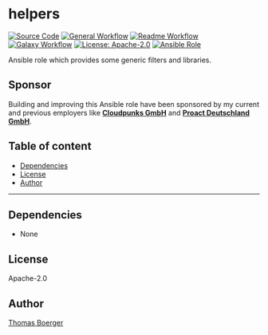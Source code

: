 # helpers

[![Source Code](https://img.shields.io/badge/github-source%20code-blue?logo=github&logoColor=white)](https://github.com/rolehippie/helpers) [![General Workflow](https://github.com/rolehippie/helpers/actions/workflows/general.yml/badge.svg)](https://github.com/rolehippie/helpers/actions/workflows/general.yml) [![Readme Workflow](https://github.com/rolehippie/helpers/actions/workflows/readme.yml/badge.svg)](https://github.com/rolehippie/helpers/actions/workflows/readme.yml) [![Galaxy Workflow](https://github.com/rolehippie/helpers/actions/workflows/galaxy.yml/badge.svg)](https://github.com/rolehippie/helpers/actions/workflows/galaxy.yml) [![License: Apache-2.0](https://img.shields.io/github/license/rolehippie/helpers)](https://github.com/rolehippie/helpers/blob/master/LICENSE) [![Ansible Role](https://img.shields.io/ansible/role/51425)](https://galaxy.ansible.com/rolehippie/helpers)

Ansible role which provides some generic filters and libraries.

## Sponsor

Building and improving this Ansible role have been sponsored by my current and previous employers like **[Cloudpunks GmbH](https://cloudpunks.de)** and **[Proact Deutschland GmbH](https://www.proact.eu)**.

## Table of content

- [Dependencies](#dependencies)
- [License](#license)
- [Author](#author)

---



## Dependencies

- None

## License

Apache-2.0

## Author

[Thomas Boerger](https://github.com/tboerger)
